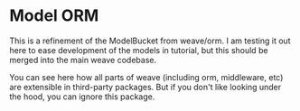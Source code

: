 # Model ORM

This is a refinement of the ModelBucket from weave/orm.
I am testing it out here to ease development of the models
in tutorial, but this should be merged into the main weave codebase.

You can see here how all parts of weave (including orm, middleware, etc)
are extensible in third-party packages. But if you don't like
looking under the hood, you can ignore this package.
